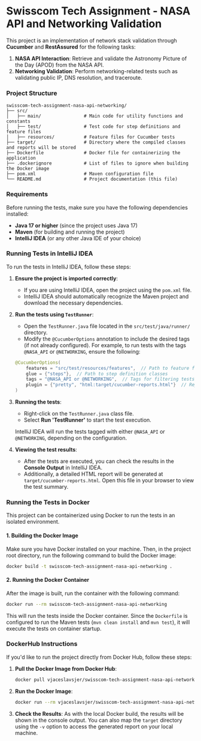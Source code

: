 # Swisscom Tech Assignment - NASA API and Networking Validation

This project is an implementation of network stack validation through **Cucumber** and **RestAssured** for the following tasks:

1. **NASA API Interaction**: Retrieve and validate the Astronomy Picture of the Day (APOD) from the NASA API.
2. **Networking Validation**: Perform networking-related tests such as validating public IP, DNS resolution, and traceroute.

### Project Structure

```
swisscom-tech-assignment-nasa-api-networking/
├── src/
│   ├── main/                # Main code for utility functions and constants
│   ├── test/                # Test code for step definitions and feature files
│   ├── resources/           # Feature files for Cucumber tests
├── target/                  # Directory where the compiled classes and reports will be stored
├── Dockerfile               # Docker file for containerizing the application
├── .dockerignore            # List of files to ignore when building the Docker image
├── pom.xml                  # Maven configuration file
└── README.md                # Project documentation (this file)
```

### Requirements

Before running the tests, make sure you have the following dependencies installed:

- **Java 17 or higher** (since the project uses Java 17)
- **Maven** (for building and running the project)
- **IntelliJ IDEA** (or any other Java IDE of your choice)

### Running Tests in IntelliJ IDEA

To run the tests in IntelliJ IDEA, follow these steps:

1. **Ensure the project is imported correctly**:
    - If you are using IntelliJ IDEA, open the project using the `pom.xml` file.
    - IntelliJ IDEA should automatically recognize the Maven project and download the necessary dependencies.

2. **Run the tests using `TestRunner`**:
    - Open the `TestRunner.java` file located in the `src/test/java/runner/` directory.
    - Modify the `@CucumberOptions` annotation to include the desired tags (if not already configured). For example, to run tests with the tags `@NASA_API` or `@NETWORKING`, ensure the following:

   ```java
   @CucumberOptions(
       features = "src/test/resources/features",  // Path to feature files
       glue = {"steps"},  // Path to step definition classes
       tags = "@NASA_API or @NETWORKING",  // Tags for filtering tests
       plugin = {"pretty", "html:target/cucumber-reports.html"}  // Reporting format
   )
   ```

3. **Running the tests**:
    - Right-click on the `TestRunner.java` class file.
    - Select **Run 'TestRunner'** to start the test execution.

   IntelliJ IDEA will run the tests tagged with either `@NASA_API` or `@NETWORKING`, depending on the configuration.

4. **Viewing the test results**:
    - After the tests are executed, you can check the results in the **Console Output** in IntelliJ IDEA.
    - Additionally, a detailed HTML report will be generated at `target/cucumber-reports.html`. Open this file in your browser to view the test summary.

### Running the Tests in Docker

This project can be containerized using Docker to run the tests in an isolated environment.

#### 1. **Building the Docker Image**

Make sure you have Docker installed on your machine. Then, in the project root directory, run the following command to build the Docker image:

```bash
docker build -t swisscom-tech-assignment-nasa-api-networking .
```

#### 2. **Running the Docker Container**

After the image is built, run the container with the following command:

```bash
docker run --rm swisscom-tech-assignment-nasa-api-networking
```

This will run the tests inside the Docker container. Since the `Dockerfile` is configured to run the Maven tests (`mvn clean install` and `mvn test`), it will execute the tests on container startup.

### DockerHub Instructions

If you'd like to run the project directly from Docker Hub, follow these steps:

1. **Pull the Docker Image from Docker Hub**:
   ```bash
   docker pull vjaceslavsjer/swisscom-tech-assignment-nasa-api-networking
   ```

2. **Run the Docker Image**:
   ```bash
   docker run --rm vjaceslavsjer/swisscom-tech-assignment-nasa-api-networking
   ```

3. **Check the Results**:
   As with the local Docker build, the results will be shown in the console output. You can also map the `target` directory using the `-v` option to access the generated report on your local machine.